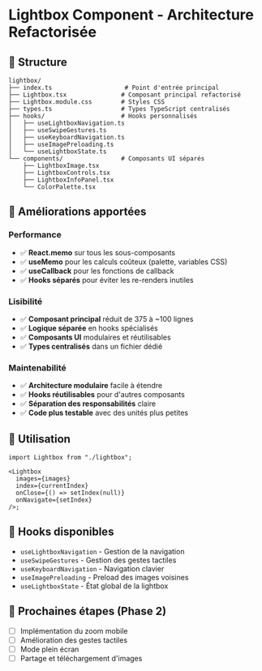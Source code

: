 # Lightbox Component - Architecture Refactorisée

## 📁 Structure

```
lightbox/
├── index.ts                    # Point d'entrée principal
├── Lightbox.tsx               # Composant principal refactorisé
├── Lightbox.module.css        # Styles CSS
├── types.ts                   # Types TypeScript centralisés
├── hooks/                     # Hooks personnalisés
│   ├── useLightboxNavigation.ts
│   ├── useSwipeGestures.ts
│   ├── useKeyboardNavigation.ts
│   ├── useImagePreloading.ts
│   └── useLightboxState.ts
└── components/                # Composants UI séparés
    ├── LightboxImage.tsx
    ├── LightboxControls.tsx
    ├── LightboxInfoPanel.tsx
    └── ColorPalette.tsx
```

## 🚀 Améliorations apportées

### **Performance**

- ✅ **React.memo** sur tous les sous-composants
- ✅ **useMemo** pour les calculs coûteux (palette, variables CSS)
- ✅ **useCallback** pour les fonctions de callback
- ✅ **Hooks séparés** pour éviter les re-renders inutiles

### **Lisibilité**

- ✅ **Composant principal** réduit de 375 à ~100 lignes
- ✅ **Logique séparée** en hooks spécialisés
- ✅ **Composants UI** modulaires et réutilisables
- ✅ **Types centralisés** dans un fichier dédié

### **Maintenabilité**

- ✅ **Architecture modulaire** facile à étendre
- ✅ **Hooks réutilisables** pour d'autres composants
- ✅ **Séparation des responsabilités** claire
- ✅ **Code plus testable** avec des unités plus petites

## 🎯 Utilisation

```tsx
import Lightbox from "./lightbox";

<Lightbox
  images={images}
  index={currentIndex}
  onClose={() => setIndex(null)}
  onNavigate={setIndex}
/>;
```

## 🔧 Hooks disponibles

- `useLightboxNavigation` - Gestion de la navigation
- `useSwipeGestures` - Gestion des gestes tactiles
- `useKeyboardNavigation` - Navigation clavier
- `useImagePreloading` - Preload des images voisines
- `useLightboxState` - État global de la lightbox

## 📱 Prochaines étapes (Phase 2)

- [ ] Implémentation du zoom mobile
- [ ] Amélioration des gestes tactiles
- [ ] Mode plein écran
- [ ] Partage et téléchargement d'images
